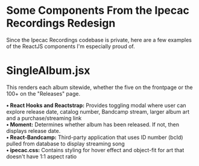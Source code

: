# Some Components From the Ipecac Recordings Redesign

Since the Ipecac Recordings codebase is private, here are a few examples of the ReactJS components I'm especially proud of.

# SingleAlbum.jsx
This renders each album sitewide, whether the five on the frontpage or the 100+ on the "Releases" page. <br/>

**• React Hooks and Reactstrap:** Provides toggling modal where user can explore release date, catalog number, Bandcamp stream, larger album art and a purchase/streaming link<br/>
**• Moment:** Determines whether album has been released. If not, then displays release date.<br/>
**• React-Bandcamp:** Third-party application that uses ID number (bcId) pulled from database to display streaming song<br/>
**• ipecac.css:** Contains styling for hover effect and object-fit for art that doesn't have 1:1 aspect ratio<br/>
